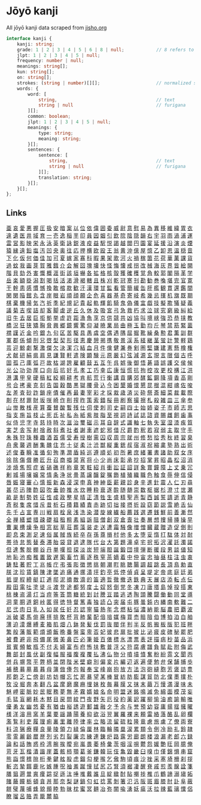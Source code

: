 # Jōyō kanji

All jōyō kanji data scraped from [jisho.org](https://jisho.org)

```ts
interface kanji {
    kanji: string;
    grade: 1 | 2 | 3 | 4 | 5 | 6 | 8 | null;            // 8 refers to junior high
    jlpt: 1 | 2 | 3 | 4 | 5 | null;
    frequency: number | null;
    meanings: string[];
    kun: string[];
    on: string[];
    strokes: (string | number)[][];                     // normalized svg paths
    words: {
        word: [
            string,                                     // text
            string | null                               // furigana
        ][];
        common: boolean;
        jlpt: 1 | 2 | 3 | 4 | 5 | null;
        meanings: {
            type: string;
            meaning: string;
        }[];
        sentences: {
            sentence: [
                string,                                 // text
                string | null                           // furigana
            ][];
            translation: string;
        }[];
    }[];
};
```
## Links
[亜](./jouyou/亜.json) [哀](./jouyou/哀.json) [愛](./jouyou/愛.json) [悪](./jouyou/悪.json) [握](./jouyou/握.json) [圧](./jouyou/圧.json) [扱](./jouyou/扱.json) [安](./jouyou/安.json) [暗](./jouyou/暗.json) [案](./jouyou/案.json) [以](./jouyou/以.json) [位](./jouyou/位.json) [依](./jouyou/依.json) [偉](./jouyou/偉.json) [囲](./jouyou/囲.json) [委](./jouyou/委.json) [威](./jouyou/威.json) [尉](./jouyou/尉.json) [意](./jouyou/意.json) [慰](./jouyou/慰.json) [易](./jouyou/易.json) [為](./jouyou/為.json) [異](./jouyou/異.json) [移](./jouyou/移.json) [維](./jouyou/維.json) [緯](./jouyou/緯.json) [胃](./jouyou/胃.json) [衣](./jouyou/衣.json) [違](./jouyou/違.json) [遺](./jouyou/遺.json) [医](./jouyou/医.json) [井](./jouyou/井.json) [域](./jouyou/域.json) [育](./jouyou/育.json) [一](./jouyou/一.json) [壱](./jouyou/壱.json) [逸](./jouyou/逸.json) [稲](./jouyou/稲.json) [芋](./jouyou/芋.json) [印](./jouyou/印.json) [員](./jouyou/員.json) [因](./jouyou/因.json) [姻](./jouyou/姻.json) [引](./jouyou/引.json) [飲](./jouyou/飲.json) [院](./jouyou/院.json) [陰](./jouyou/陰.json) [隠](./jouyou/隠.json) [韻](./jouyou/韻.json) [右](./jouyou/右.json) [宇](./jouyou/宇.json) [羽](./jouyou/羽.json) [雨](./jouyou/雨.json) [渦](./jouyou/渦.json) [浦](./jouyou/浦.json) [運](./jouyou/運.json) [雲](./jouyou/雲.json) [営](./jouyou/営.json) [影](./jouyou/影.json) [映](./jouyou/映.json) [栄](./jouyou/栄.json) [永](./jouyou/永.json) [泳](./jouyou/泳.json) [英](./jouyou/英.json) [衛](./jouyou/衛.json) [詠](./jouyou/詠.json) [鋭](./jouyou/鋭.json) [液](./jouyou/液.json) [疫](./jouyou/疫.json) [益](./jouyou/益.json) [駅](./jouyou/駅.json) [悦](./jouyou/悦.json) [謁](./jouyou/謁.json) [越](./jouyou/越.json) [閲](./jouyou/閲.json) [円](./jouyou/円.json) [園](./jouyou/園.json) [宴](./jouyou/宴.json) [延](./jouyou/延.json) [援](./jouyou/援.json) [沿](./jouyou/沿.json) [演](./jouyou/演.json) [炎](./jouyou/炎.json) [煙](./jouyou/煙.json) [猿](./jouyou/猿.json) [縁](./jouyou/縁.json) [遠](./jouyou/遠.json) [鉛](./jouyou/鉛.json) [塩](./jouyou/塩.json) [汚](./jouyou/汚.json) [凹](./jouyou/凹.json) [央](./jouyou/央.json) [奥](./jouyou/奥.json) [往](./jouyou/往.json) [応](./jouyou/応.json) [押](./jouyou/押.json) [横](./jouyou/横.json) [欧](./jouyou/欧.json) [殴](./jouyou/殴.json) [王](./jouyou/王.json) [翁](./jouyou/翁.json) [黄](./jouyou/黄.json) [沖](./jouyou/沖.json) [億](./jouyou/億.json) [屋](./jouyou/屋.json) [憶](./jouyou/憶.json) [乙](./jouyou/乙.json) [卸](./jouyou/卸.json) [恩](./jouyou/恩.json) [温](./jouyou/温.json) [穏](./jouyou/穏.json) [音](./jouyou/音.json) [下](./jouyou/下.json) [化](./jouyou/化.json) [仮](./jouyou/仮.json) [何](./jouyou/何.json) [価](./jouyou/価.json) [佳](./jouyou/佳.json) [加](./jouyou/加.json) [可](./jouyou/可.json) [夏](./jouyou/夏.json) [嫁](./jouyou/嫁.json) [家](./jouyou/家.json) [寡](./jouyou/寡.json) [科](./jouyou/科.json) [暇](./jouyou/暇.json) [果](./jouyou/果.json) [架](./jouyou/架.json) [歌](./jouyou/歌.json) [河](./jouyou/河.json) [火](./jouyou/火.json) [禍](./jouyou/禍.json) [稼](./jouyou/稼.json) [箇](./jouyou/箇.json) [花](./jouyou/花.json) [荷](./jouyou/荷.json) [華](./jouyou/華.json) [菓](./jouyou/菓.json) [課](./jouyou/課.json) [貨](./jouyou/貨.json) [過](./jouyou/過.json) [蚊](./jouyou/蚊.json) [我](./jouyou/我.json) [画](./jouyou/画.json) [芽](./jouyou/芽.json) [賀](./jouyou/賀.json) [雅](./jouyou/雅.json) [餓](./jouyou/餓.json) [介](./jouyou/介.json) [会](./jouyou/会.json) [解](./jouyou/解.json) [回](./jouyou/回.json) [塊](./jouyou/塊.json) [壊](./jouyou/壊.json) [快](./jouyou/快.json) [怪](./jouyou/怪.json) [悔](./jouyou/悔.json) [懐](./jouyou/懐.json) [戒](./jouyou/戒.json) [拐](./jouyou/拐.json) [改](./jouyou/改.json) [械](./jouyou/械.json) [海](./jouyou/海.json) [灰](./jouyou/灰.json) [界](./jouyou/界.json) [皆](./jouyou/皆.json) [絵](./jouyou/絵.json) [開](./jouyou/開.json) [階](./jouyou/階.json) [貝](./jouyou/貝.json) [劾](./jouyou/劾.json) [外](./jouyou/外.json) [害](./jouyou/害.json) [慨](./jouyou/慨.json) [概](./jouyou/概.json) [涯](./jouyou/涯.json) [街](./jouyou/街.json) [該](./jouyou/該.json) [垣](./jouyou/垣.json) [嚇](./jouyou/嚇.json) [各](./jouyou/各.json) [拡](./jouyou/拡.json) [格](./jouyou/格.json) [核](./jouyou/核.json) [殻](./jouyou/殻.json) [獲](./jouyou/獲.json) [確](./jouyou/確.json) [穫](./jouyou/穫.json) [覚](./jouyou/覚.json) [角](./jouyou/角.json) [較](./jouyou/較.json) [郭](./jouyou/郭.json) [閣](./jouyou/閣.json) [隔](./jouyou/隔.json) [革](./jouyou/革.json) [学](./jouyou/学.json) [岳](./jouyou/岳.json) [楽](./jouyou/楽.json) [額](./jouyou/額.json) [掛](./jouyou/掛.json) [潟](./jouyou/潟.json) [割](./jouyou/割.json) [喝](./jouyou/喝.json) [括](./jouyou/括.json) [活](./jouyou/活.json) [渇](./jouyou/渇.json) [滑](./jouyou/滑.json) [褐](./jouyou/褐.json) [轄](./jouyou/轄.json) [且](./jouyou/且.json) [株](./jouyou/株.json) [刈](./jouyou/刈.json) [乾](./jouyou/乾.json) [冠](./jouyou/冠.json) [寒](./jouyou/寒.json) [刊](./jouyou/刊.json) [勘](./jouyou/勘.json) [勧](./jouyou/勧.json) [巻](./jouyou/巻.json) [喚](./jouyou/喚.json) [堪](./jouyou/堪.json) [完](./jouyou/完.json) [官](./jouyou/官.json) [寛](./jouyou/寛.json) [干](./jouyou/干.json) [幹](./jouyou/幹.json) [患](./jouyou/患.json) [感](./jouyou/感.json) [慣](./jouyou/慣.json) [憾](./jouyou/憾.json) [換](./jouyou/換.json) [敢](./jouyou/敢.json) [棺](./jouyou/棺.json) [款](./jouyou/款.json) [歓](./jouyou/歓.json) [汗](./jouyou/汗.json) [漢](./jouyou/漢.json) [環](./jouyou/環.json) [甘](./jouyou/甘.json) [監](./jouyou/監.json) [看](./jouyou/看.json) [管](./jouyou/管.json) [簡](./jouyou/簡.json) [緩](./jouyou/緩.json) [缶](./jouyou/缶.json) [肝](./jouyou/肝.json) [艦](./jouyou/艦.json) [観](./jouyou/観.json) [貫](./jouyou/貫.json) [還](./jouyou/還.json) [鑑](./jouyou/鑑.json) [間](./jouyou/間.json) [閑](./jouyou/閑.json) [関](./jouyou/関.json) [陥](./jouyou/陥.json) [館](./jouyou/館.json) [丸](./jouyou/丸.json) [含](./jouyou/含.json) [岸](./jouyou/岸.json) [眼](./jouyou/眼.json) [岩](./jouyou/岩.json) [頑](./jouyou/頑.json) [顔](./jouyou/顔.json) [願](./jouyou/願.json) [企](./jouyou/企.json) [危](./jouyou/危.json) [喜](./jouyou/喜.json) [器](./jouyou/器.json) [基](./jouyou/基.json) [奇](./jouyou/奇.json) [寄](./jouyou/寄.json) [岐](./jouyou/岐.json) [希](./jouyou/希.json) [幾](./jouyou/幾.json) [忌](./jouyou/忌.json) [揮](./jouyou/揮.json) [机](./jouyou/机.json) [旗](./jouyou/旗.json) [既](./jouyou/既.json) [期](./jouyou/期.json) [棋](./jouyou/棋.json) [棄](./jouyou/棄.json) [機](./jouyou/機.json) [帰](./jouyou/帰.json) [気](./jouyou/気.json) [汽](./jouyou/汽.json) [祈](./jouyou/祈.json) [季](./jouyou/季.json) [紀](./jouyou/紀.json) [規](./jouyou/規.json) [記](./jouyou/記.json) [貴](./jouyou/貴.json) [起](./jouyou/起.json) [軌](./jouyou/軌.json) [輝](./jouyou/輝.json) [飢](./jouyou/飢.json) [騎](./jouyou/騎.json) [鬼](./jouyou/鬼.json) [偽](./jouyou/偽.json) [儀](./jouyou/儀.json) [宜](./jouyou/宜.json) [戯](./jouyou/戯.json) [技](./jouyou/技.json) [擬](./jouyou/擬.json) [欺](./jouyou/欺.json) [犠](./jouyou/犠.json) [疑](./jouyou/疑.json) [義](./jouyou/義.json) [議](./jouyou/議.json) [菊](./jouyou/菊.json) [吉](./jouyou/吉.json) [喫](./jouyou/喫.json) [詰](./jouyou/詰.json) [却](./jouyou/却.json) [客](./jouyou/客.json) [脚](./jouyou/脚.json) [虐](./jouyou/虐.json) [逆](./jouyou/逆.json) [丘](./jouyou/丘.json) [久](./jouyou/久.json) [休](./jouyou/休.json) [及](./jouyou/及.json) [吸](./jouyou/吸.json) [宮](./jouyou/宮.json) [弓](./jouyou/弓.json) [急](./jouyou/急.json) [救](./jouyou/救.json) [朽](./jouyou/朽.json) [求](./jouyou/求.json) [泣](./jouyou/泣.json) [球](./jouyou/球.json) [究](./jouyou/究.json) [窮](./jouyou/窮.json) [級](./jouyou/級.json) [糾](./jouyou/糾.json) [給](./jouyou/給.json) [旧](./jouyou/旧.json) [牛](./jouyou/牛.json) [去](./jouyou/去.json) [居](./jouyou/居.json) [巨](./jouyou/巨.json) [拒](./jouyou/拒.json) [拠](./jouyou/拠.json) [挙](./jouyou/挙.json) [虚](./jouyou/虚.json) [許](./jouyou/許.json) [距](./jouyou/距.json) [漁](./jouyou/漁.json) [魚](./jouyou/魚.json) [享](./jouyou/享.json) [京](./jouyou/京.json) [供](./jouyou/供.json) [競](./jouyou/競.json) [共](./jouyou/共.json) [凶](./jouyou/凶.json) [協](./jouyou/協.json) [叫](./jouyou/叫.json) [境](./jouyou/境.json) [峡](./jouyou/峡.json) [強](./jouyou/強.json) [恐](./jouyou/恐.json) [恭](./jouyou/恭.json) [挟](./jouyou/挟.json) [教](./jouyou/教.json) [橋](./jouyou/橋.json) [況](./jouyou/況.json) [狂](./jouyou/狂.json) [狭](./jouyou/狭.json) [矯](./jouyou/矯.json) [胸](./jouyou/胸.json) [脅](./jouyou/脅.json) [興](./jouyou/興.json) [郷](./jouyou/郷.json) [鏡](./jouyou/鏡.json) [響](./jouyou/響.json) [驚](./jouyou/驚.json) [仰](./jouyou/仰.json) [凝](./jouyou/凝.json) [暁](./jouyou/暁.json) [業](./jouyou/業.json) [局](./jouyou/局.json) [曲](./jouyou/曲.json) [極](./jouyou/極.json) [玉](./jouyou/玉.json) [勤](./jouyou/勤.json) [均](./jouyou/均.json) [斤](./jouyou/斤.json) [琴](./jouyou/琴.json) [禁](./jouyou/禁.json) [筋](./jouyou/筋.json) [緊](./jouyou/緊.json) [菌](./jouyou/菌.json) [襟](./jouyou/襟.json) [謹](./jouyou/謹.json) [近](./jouyou/近.json) [金](./jouyou/金.json) [吟](./jouyou/吟.json) [銀](./jouyou/銀.json) [九](./jouyou/九.json) [句](./jouyou/句.json) [区](./jouyou/区.json) [苦](./jouyou/苦.json) [駆](./jouyou/駆.json) [具](./jouyou/具.json) [愚](./jouyou/愚.json) [虞](./jouyou/虞.json) [空](./jouyou/空.json) [偶](./jouyou/偶.json) [遇](./jouyou/遇.json) [隅](./jouyou/隅.json) [屈](./jouyou/屈.json) [掘](./jouyou/掘.json) [靴](./jouyou/靴.json) [繰](./jouyou/繰.json) [桑](./jouyou/桑.json) [勲](./jouyou/勲.json) [君](./jouyou/君.json) [薫](./jouyou/薫.json) [訓](./jouyou/訓.json) [群](./jouyou/群.json) [軍](./jouyou/軍.json) [郡](./jouyou/郡.json) [係](./jouyou/係.json) [傾](./jouyou/傾.json) [刑](./jouyou/刑.json) [兄](./jouyou/兄.json) [啓](./jouyou/啓.json) [型](./jouyou/型.json) [契](./jouyou/契.json) [形](./jouyou/形.json) [径](./jouyou/径.json) [恵](./jouyou/恵.json) [慶](./jouyou/慶.json) [憩](./jouyou/憩.json) [掲](./jouyou/掲.json) [携](./jouyou/携.json) [敬](./jouyou/敬.json) [景](./jouyou/景.json) [渓](./jouyou/渓.json) [系](./jouyou/系.json) [経](./jouyou/経.json) [継](./jouyou/継.json) [茎](./jouyou/茎.json) [蛍](./jouyou/蛍.json) [計](./jouyou/計.json) [警](./jouyou/警.json) [軽](./jouyou/軽.json) [鶏](./jouyou/鶏.json) [芸](./jouyou/芸.json) [迎](./jouyou/迎.json) [鯨](./jouyou/鯨.json) [劇](./jouyou/劇.json) [撃](./jouyou/撃.json) [激](./jouyou/激.json) [傑](./jouyou/傑.json) [欠](./jouyou/欠.json) [決](./jouyou/決.json) [潔](./jouyou/潔.json) [穴](./jouyou/穴.json) [結](./jouyou/結.json) [血](./jouyou/血.json) [月](./jouyou/月.json) [件](./jouyou/件.json) [倹](./jouyou/倹.json) [健](./jouyou/健.json) [兼](./jouyou/兼.json) [券](./jouyou/券.json) [剣](./jouyou/剣.json) [圏](./jouyou/圏.json) [堅](./jouyou/堅.json) [嫌](./jouyou/嫌.json) [建](./jouyou/建.json) [憲](./jouyou/憲.json) [懸](./jouyou/懸.json) [検](./jouyou/検.json) [権](./jouyou/権.json) [犬](./jouyou/犬.json) [献](./jouyou/献.json) [研](./jouyou/研.json) [絹](./jouyou/絹.json) [県](./jouyou/県.json) [肩](./jouyou/肩.json) [見](./jouyou/見.json) [謙](./jouyou/謙.json) [賢](./jouyou/賢.json) [軒](./jouyou/軒.json) [遣](./jouyou/遣.json) [険](./jouyou/険.json) [顕](./jouyou/顕.json) [験](./jouyou/験.json) [元](./jouyou/元.json) [原](./jouyou/原.json) [厳](./jouyou/厳.json) [幻](./jouyou/幻.json) [弦](./jouyou/弦.json) [減](./jouyou/減.json) [源](./jouyou/源.json) [玄](./jouyou/玄.json) [現](./jouyou/現.json) [言](./jouyou/言.json) [限](./jouyou/限.json) [個](./jouyou/個.json) [古](./jouyou/古.json) [呼](./jouyou/呼.json) [固](./jouyou/固.json) [孤](./jouyou/孤.json) [己](./jouyou/己.json) [庫](./jouyou/庫.json) [弧](./jouyou/弧.json) [戸](./jouyou/戸.json) [故](./jouyou/故.json) [枯](./jouyou/枯.json) [湖](./jouyou/湖.json) [誇](./jouyou/誇.json) [雇](./jouyou/雇.json) [顧](./jouyou/顧.json) [鼓](./jouyou/鼓.json) [五](./jouyou/五.json) [互](./jouyou/互.json) [午](./jouyou/午.json) [呉](./jouyou/呉.json) [娯](./jouyou/娯.json) [後](./jouyou/後.json) [御](./jouyou/御.json) [悟](./jouyou/悟.json) [碁](./jouyou/碁.json) [語](./jouyou/語.json) [誤](./jouyou/誤.json) [護](./jouyou/護.json) [交](./jouyou/交.json) [侯](./jouyou/侯.json) [候](./jouyou/候.json) [光](./jouyou/光.json) [公](./jouyou/公.json) [功](./jouyou/功.json) [効](./jouyou/効.json) [厚](./jouyou/厚.json) [口](./jouyou/口.json) [向](./jouyou/向.json) [后](./jouyou/后.json) [坑](./jouyou/坑.json) [好](./jouyou/好.json) [孔](./jouyou/孔.json) [孝](./jouyou/孝.json) [工](./jouyou/工.json) [巧](./jouyou/巧.json) [幸](./jouyou/幸.json) [広](./jouyou/広.json) [康](./jouyou/康.json) [恒](./jouyou/恒.json) [慌](./jouyou/慌.json) [抗](./jouyou/抗.json) [拘](./jouyou/拘.json) [控](./jouyou/控.json) [攻](./jouyou/攻.json) [更](./jouyou/更.json) [校](./jouyou/校.json) [構](./jouyou/構.json) [江](./jouyou/江.json) [洪](./jouyou/洪.json) [港](./jouyou/港.json) [溝](./jouyou/溝.json) [甲](./jouyou/甲.json) [皇](./jouyou/皇.json) [硬](./jouyou/硬.json) [稿](./jouyou/稿.json) [紅](./jouyou/紅.json) [絞](./jouyou/絞.json) [綱](./jouyou/綱.json) [耕](./jouyou/耕.json) [考](./jouyou/考.json) [肯](./jouyou/肯.json) [航](./jouyou/航.json) [荒](./jouyou/荒.json) [行](./jouyou/行.json) [衡](./jouyou/衡.json) [講](./jouyou/講.json) [貢](./jouyou/貢.json) [購](./jouyou/購.json) [郊](./jouyou/郊.json) [酵](./jouyou/酵.json) [鉱](./jouyou/鉱.json) [鋼](./jouyou/鋼.json) [降](./jouyou/降.json) [項](./jouyou/項.json) [香](./jouyou/香.json) [高](./jouyou/高.json) [剛](./jouyou/剛.json) [号](./jouyou/号.json) [合](./jouyou/合.json) [拷](./jouyou/拷.json) [豪](./jouyou/豪.json) [克](./jouyou/克.json) [刻](./jouyou/刻.json) [告](./jouyou/告.json) [国](./jouyou/国.json) [穀](./jouyou/穀.json) [酷](./jouyou/酷.json) [黒](./jouyou/黒.json) [獄](./jouyou/獄.json) [腰](./jouyou/腰.json) [骨](./jouyou/骨.json) [込](./jouyou/込.json) [今](./jouyou/今.json) [困](./jouyou/困.json) [墾](./jouyou/墾.json) [婚](./jouyou/婚.json) [恨](./jouyou/恨.json) [懇](./jouyou/懇.json) [昆](./jouyou/昆.json) [根](./jouyou/根.json) [混](./jouyou/混.json) [紺](./jouyou/紺.json) [魂](./jouyou/魂.json) [佐](./jouyou/佐.json) [唆](./jouyou/唆.json) [左](./jouyou/左.json) [差](./jouyou/差.json) [査](./jouyou/査.json) [砂](./jouyou/砂.json) [詐](./jouyou/詐.json) [鎖](./jouyou/鎖.json) [座](./jouyou/座.json) [債](./jouyou/債.json) [催](./jouyou/催.json) [再](./jouyou/再.json) [最](./jouyou/最.json) [妻](./jouyou/妻.json) [宰](./jouyou/宰.json) [彩](./jouyou/彩.json) [才](./jouyou/才.json) [採](./jouyou/採.json) [栽](./jouyou/栽.json) [歳](./jouyou/歳.json) [済](./jouyou/済.json) [災](./jouyou/災.json) [砕](./jouyou/砕.json) [祭](./jouyou/祭.json) [斎](./jouyou/斎.json) [細](./jouyou/細.json) [菜](./jouyou/菜.json) [裁](./jouyou/裁.json) [載](./jouyou/載.json) [際](./jouyou/際.json) [剤](./jouyou/剤.json) [在](./jouyou/在.json) [材](./jouyou/材.json) [罪](./jouyou/罪.json) [財](./jouyou/財.json) [坂](./jouyou/坂.json) [咲](./jouyou/咲.json) [崎](./jouyou/崎.json) [作](./jouyou/作.json) [削](./jouyou/削.json) [搾](./jouyou/搾.json) [昨](./jouyou/昨.json) [策](./jouyou/策.json) [索](./jouyou/索.json) [錯](./jouyou/錯.json) [桜](./jouyou/桜.json) [冊](./jouyou/冊.json) [刷](./jouyou/刷.json) [察](./jouyou/察.json) [撮](./jouyou/撮.json) [擦](./jouyou/擦.json) [札](./jouyou/札.json) [殺](./jouyou/殺.json) [雑](./jouyou/雑.json) [皿](./jouyou/皿.json) [三](./jouyou/三.json) [傘](./jouyou/傘.json) [参](./jouyou/参.json) [山](./jouyou/山.json) [惨](./jouyou/惨.json) [散](./jouyou/散.json) [桟](./jouyou/桟.json) [産](./jouyou/産.json) [算](./jouyou/算.json) [蚕](./jouyou/蚕.json) [賛](./jouyou/賛.json) [酸](./jouyou/酸.json) [暫](./jouyou/暫.json) [残](./jouyou/残.json) [仕](./jouyou/仕.json) [伺](./jouyou/伺.json) [使](./jouyou/使.json) [刺](./jouyou/刺.json) [司](./jouyou/司.json) [史](./jouyou/史.json) [嗣](./jouyou/嗣.json) [四](./jouyou/四.json) [士](./jouyou/士.json) [始](./jouyou/始.json) [姉](./jouyou/姉.json) [姿](./jouyou/姿.json) [子](./jouyou/子.json) [市](./jouyou/市.json) [師](./jouyou/師.json) [志](./jouyou/志.json) [思](./jouyou/思.json) [指](./jouyou/指.json) [支](./jouyou/支.json) [施](./jouyou/施.json) [旨](./jouyou/旨.json) [枝](./jouyou/枝.json) [止](./jouyou/止.json) [死](./jouyou/死.json) [氏](./jouyou/氏.json) [祉](./jouyou/祉.json) [私](./jouyou/私.json) [糸](./jouyou/糸.json) [紙](./jouyou/紙.json) [紫](./jouyou/紫.json) [肢](./jouyou/肢.json) [脂](./jouyou/脂.json) [至](./jouyou/至.json) [視](./jouyou/視.json) [詞](./jouyou/詞.json) [詩](./jouyou/詩.json) [試](./jouyou/試.json) [誌](./jouyou/誌.json) [諮](./jouyou/諮.json) [資](./jouyou/資.json) [賜](./jouyou/賜.json) [雌](./jouyou/雌.json) [飼](./jouyou/飼.json) [歯](./jouyou/歯.json) [事](./jouyou/事.json) [似](./jouyou/似.json) [侍](./jouyou/侍.json) [児](./jouyou/児.json) [字](./jouyou/字.json) [寺](./jouyou/寺.json) [慈](./jouyou/慈.json) [持](./jouyou/持.json) [時](./jouyou/時.json) [次](./jouyou/次.json) [滋](./jouyou/滋.json) [治](./jouyou/治.json) [璽](./jouyou/璽.json) [磁](./jouyou/磁.json) [示](./jouyou/示.json) [耳](./jouyou/耳.json) [自](./jouyou/自.json) [辞](./jouyou/辞.json) [式](./jouyou/式.json) [識](./jouyou/識.json) [軸](./jouyou/軸.json) [七](./jouyou/七.json) [執](./jouyou/執.json) [失](./jouyou/失.json) [室](./jouyou/室.json) [湿](./jouyou/湿.json) [漆](./jouyou/漆.json) [疾](./jouyou/疾.json) [質](./jouyou/質.json) [実](./jouyou/実.json) [芝](./jouyou/芝.json) [舎](./jouyou/舎.json) [写](./jouyou/写.json) [射](./jouyou/射.json) [捨](./jouyou/捨.json) [赦](./jouyou/赦.json) [斜](./jouyou/斜.json) [煮](./jouyou/煮.json) [社](./jouyou/社.json) [者](./jouyou/者.json) [謝](./jouyou/謝.json) [車](./jouyou/車.json) [遮](./jouyou/遮.json) [蛇](./jouyou/蛇.json) [邪](./jouyou/邪.json) [借](./jouyou/借.json) [尺](./jouyou/尺.json) [爵](./jouyou/爵.json) [酌](./jouyou/酌.json) [釈](./jouyou/釈.json) [若](./jouyou/若.json) [寂](./jouyou/寂.json) [弱](./jouyou/弱.json) [主](./jouyou/主.json) [取](./jouyou/取.json) [守](./jouyou/守.json) [手](./jouyou/手.json) [朱](./jouyou/朱.json) [殊](./jouyou/殊.json) [狩](./jouyou/狩.json) [珠](./jouyou/珠.json) [種](./jouyou/種.json) [趣](./jouyou/趣.json) [酒](./jouyou/酒.json) [首](./jouyou/首.json) [儒](./jouyou/儒.json) [受](./jouyou/受.json) [寿](./jouyou/寿.json) [授](./jouyou/授.json) [樹](./jouyou/樹.json) [需](./jouyou/需.json) [囚](./jouyou/囚.json) [収](./jouyou/収.json) [周](./jouyou/周.json) [宗](./jouyou/宗.json) [就](./jouyou/就.json) [州](./jouyou/州.json) [修](./jouyou/修.json) [愁](./jouyou/愁.json) [拾](./jouyou/拾.json) [秀](./jouyou/秀.json) [秋](./jouyou/秋.json) [終](./jouyou/終.json) [習](./jouyou/習.json) [臭](./jouyou/臭.json) [舟](./jouyou/舟.json) [衆](./jouyou/衆.json) [襲](./jouyou/襲.json) [週](./jouyou/週.json) [酬](./jouyou/酬.json) [集](./jouyou/集.json) [醜](./jouyou/醜.json) [住](./jouyou/住.json) [充](./jouyou/充.json) [十](./jouyou/十.json) [従](./jouyou/従.json) [柔](./jouyou/柔.json) [汁](./jouyou/汁.json) [渋](./jouyou/渋.json) [獣](./jouyou/獣.json) [縦](./jouyou/縦.json) [重](./jouyou/重.json) [銃](./jouyou/銃.json) [叔](./jouyou/叔.json) [宿](./jouyou/宿.json) [淑](./jouyou/淑.json) [祝](./jouyou/祝.json) [縮](./jouyou/縮.json) [粛](./jouyou/粛.json) [塾](./jouyou/塾.json) [熟](./jouyou/熟.json) [出](./jouyou/出.json) [術](./jouyou/術.json) [述](./jouyou/述.json) [俊](./jouyou/俊.json) [春](./jouyou/春.json) [瞬](./jouyou/瞬.json) [准](./jouyou/准.json) [循](./jouyou/循.json) [旬](./jouyou/旬.json) [殉](./jouyou/殉.json) [準](./jouyou/準.json) [潤](./jouyou/潤.json) [盾](./jouyou/盾.json) [純](./jouyou/純.json) [巡](./jouyou/巡.json) [遵](./jouyou/遵.json) [順](./jouyou/順.json) [処](./jouyou/処.json) [初](./jouyou/初.json) [所](./jouyou/所.json) [暑](./jouyou/暑.json) [庶](./jouyou/庶.json) [緒](./jouyou/緒.json) [署](./jouyou/署.json) [書](./jouyou/書.json) [諸](./jouyou/諸.json) [助](./jouyou/助.json) [叙](./jouyou/叙.json) [女](./jouyou/女.json) [序](./jouyou/序.json) [徐](./jouyou/徐.json) [除](./jouyou/除.json) [傷](./jouyou/傷.json) [償](./jouyou/償.json) [勝](./jouyou/勝.json) [匠](./jouyou/匠.json) [升](./jouyou/升.json) [召](./jouyou/召.json) [商](./jouyou/商.json) [唱](./jouyou/唱.json) [奨](./jouyou/奨.json) [宵](./jouyou/宵.json) [将](./jouyou/将.json) [小](./jouyou/小.json) [少](./jouyou/少.json) [尚](./jouyou/尚.json) [床](./jouyou/床.json) [彰](./jouyou/彰.json) [承](./jouyou/承.json) [抄](./jouyou/抄.json) [招](./jouyou/招.json) [掌](./jouyou/掌.json) [昇](./jouyou/昇.json) [昭](./jouyou/昭.json) [晶](./jouyou/晶.json) [松](./jouyou/松.json) [沼](./jouyou/沼.json) [消](./jouyou/消.json) [渉](./jouyou/渉.json) [焼](./jouyou/焼.json) [焦](./jouyou/焦.json) [照](./jouyou/照.json) [症](./jouyou/症.json) [省](./jouyou/省.json) [硝](./jouyou/硝.json) [礁](./jouyou/礁.json) [祥](./jouyou/祥.json) [称](./jouyou/称.json) [章](./jouyou/章.json) [笑](./jouyou/笑.json) [粧](./jouyou/粧.json) [紹](./jouyou/紹.json) [肖](./jouyou/肖.json) [衝](./jouyou/衝.json) [訟](./jouyou/訟.json) [証](./jouyou/証.json) [詔](./jouyou/詔.json) [詳](./jouyou/詳.json) [象](./jouyou/象.json) [賞](./jouyou/賞.json) [鐘](./jouyou/鐘.json) [障](./jouyou/障.json) [上](./jouyou/上.json) [丈](./jouyou/丈.json) [乗](./jouyou/乗.json) [冗](./jouyou/冗.json) [剰](./jouyou/剰.json) [城](./jouyou/城.json) [場](./jouyou/場.json) [壌](./jouyou/壌.json) [嬢](./jouyou/嬢.json) [常](./jouyou/常.json) [情](./jouyou/情.json) [条](./jouyou/条.json) [浄](./jouyou/浄.json) [状](./jouyou/状.json) [畳](./jouyou/畳.json) [蒸](./jouyou/蒸.json) [譲](./jouyou/譲.json) [醸](./jouyou/醸.json) [錠](./jouyou/錠.json) [嘱](./jouyou/嘱.json) [飾](./jouyou/飾.json) [植](./jouyou/植.json) [殖](./jouyou/殖.json) [織](./jouyou/織.json) [職](./jouyou/職.json) [色](./jouyou/色.json) [触](./jouyou/触.json) [食](./jouyou/食.json) [辱](./jouyou/辱.json) [伸](./jouyou/伸.json) [信](./jouyou/信.json) [侵](./jouyou/侵.json) [唇](./jouyou/唇.json) [娠](./jouyou/娠.json) [寝](./jouyou/寝.json) [審](./jouyou/審.json) [心](./jouyou/心.json) [慎](./jouyou/慎.json) [振](./jouyou/振.json) [新](./jouyou/新.json) [森](./jouyou/森.json) [浸](./jouyou/浸.json) [深](./jouyou/深.json) [申](./jouyou/申.json) [真](./jouyou/真.json) [神](./jouyou/神.json) [紳](./jouyou/紳.json) [臣](./jouyou/臣.json) [薪](./jouyou/薪.json) [親](./jouyou/親.json) [診](./jouyou/診.json) [身](./jouyou/身.json) [辛](./jouyou/辛.json) [進](./jouyou/進.json) [針](./jouyou/針.json) [震](./jouyou/震.json) [人](./jouyou/人.json) [仁](./jouyou/仁.json) [刃](./jouyou/刃.json) [尋](./jouyou/尋.json) [甚](./jouyou/甚.json) [尽](./jouyou/尽.json) [迅](./jouyou/迅.json) [陣](./jouyou/陣.json) [酢](./jouyou/酢.json) [図](./jouyou/図.json) [吹](./jouyou/吹.json) [垂](./jouyou/垂.json) [帥](./jouyou/帥.json) [推](./jouyou/推.json) [水](./jouyou/水.json) [炊](./jouyou/炊.json) [睡](./jouyou/睡.json) [粋](./jouyou/粋.json) [衰](./jouyou/衰.json) [遂](./jouyou/遂.json) [酔](./jouyou/酔.json) [随](./jouyou/随.json) [髄](./jouyou/髄.json) [崇](./jouyou/崇.json) [数](./jouyou/数.json) [枢](./jouyou/枢.json) [据](./jouyou/据.json) [杉](./jouyou/杉.json) [澄](./jouyou/澄.json) [寸](./jouyou/寸.json) [世](./jouyou/世.json) [瀬](./jouyou/瀬.json) [畝](./jouyou/畝.json) [是](./jouyou/是.json) [制](./jouyou/制.json) [勢](./jouyou/勢.json) [姓](./jouyou/姓.json) [征](./jouyou/征.json) [性](./jouyou/性.json) [成](./jouyou/成.json) [政](./jouyou/政.json) [整](./jouyou/整.json) [星](./jouyou/星.json) [晴](./jouyou/晴.json) [正](./jouyou/正.json) [清](./jouyou/清.json) [牲](./jouyou/牲.json) [生](./jouyou/生.json) [盛](./jouyou/盛.json) [精](./jouyou/精.json) [聖](./jouyou/聖.json) [声](./jouyou/声.json) [製](./jouyou/製.json) [西](./jouyou/西.json) [誠](./jouyou/誠.json) [誓](./jouyou/誓.json) [請](./jouyou/請.json) [逝](./jouyou/逝.json) [青](./jouyou/青.json) [静](./jouyou/静.json) [斉](./jouyou/斉.json) [税](./jouyou/税.json) [隻](./jouyou/隻.json) [席](./jouyou/席.json) [惜](./jouyou/惜.json) [斥](./jouyou/斥.json) [昔](./jouyou/昔.json) [析](./jouyou/析.json) [石](./jouyou/石.json) [積](./jouyou/積.json) [籍](./jouyou/籍.json) [績](./jouyou/績.json) [責](./jouyou/責.json) [赤](./jouyou/赤.json) [跡](./jouyou/跡.json) [切](./jouyou/切.json) [拙](./jouyou/拙.json) [接](./jouyou/接.json) [摂](./jouyou/摂.json) [折](./jouyou/折.json) [設](./jouyou/設.json) [窃](./jouyou/窃.json) [節](./jouyou/節.json) [説](./jouyou/説.json) [雪](./jouyou/雪.json) [絶](./jouyou/絶.json) [舌](./jouyou/舌.json) [仙](./jouyou/仙.json) [先](./jouyou/先.json) [千](./jouyou/千.json) [占](./jouyou/占.json) [宣](./jouyou/宣.json) [専](./jouyou/専.json) [川](./jouyou/川.json) [戦](./jouyou/戦.json) [扇](./jouyou/扇.json) [栓](./jouyou/栓.json) [泉](./jouyou/泉.json) [浅](./jouyou/浅.json) [洗](./jouyou/洗.json) [染](./jouyou/染.json) [潜](./jouyou/潜.json) [旋](./jouyou/旋.json) [線](./jouyou/線.json) [繊](./jouyou/繊.json) [船](./jouyou/船.json) [薦](./jouyou/薦.json) [践](./jouyou/践.json) [選](./jouyou/選.json) [遷](./jouyou/遷.json) [銭](./jouyou/銭.json) [鮮](./jouyou/鮮.json) [前](./jouyou/前.json) [善](./jouyou/善.json) [漸](./jouyou/漸.json) [然](./jouyou/然.json) [全](./jouyou/全.json) [禅](./jouyou/禅.json) [繕](./jouyou/繕.json) [塑](./jouyou/塑.json) [措](./jouyou/措.json) [疎](./jouyou/疎.json) [礎](./jouyou/礎.json) [祖](./jouyou/祖.json) [租](./jouyou/租.json) [粗](./jouyou/粗.json) [素](./jouyou/素.json) [組](./jouyou/組.json) [訴](./jouyou/訴.json) [阻](./jouyou/阻.json) [僧](./jouyou/僧.json) [創](./jouyou/創.json) [双](./jouyou/双.json) [倉](./jouyou/倉.json) [喪](./jouyou/喪.json) [壮](./jouyou/壮.json) [奏](./jouyou/奏.json) [層](./jouyou/層.json) [想](./jouyou/想.json) [捜](./jouyou/捜.json) [掃](./jouyou/掃.json) [挿](./jouyou/挿.json) [操](./jouyou/操.json) [早](./jouyou/早.json) [曹](./jouyou/曹.json) [巣](./jouyou/巣.json) [槽](./jouyou/槽.json) [燥](./jouyou/燥.json) [争](./jouyou/争.json) [相](./jouyou/相.json) [窓](./jouyou/窓.json) [総](./jouyou/総.json) [草](./jouyou/草.json) [荘](./jouyou/荘.json) [葬](./jouyou/葬.json) [藻](./jouyou/藻.json) [装](./jouyou/装.json) [走](./jouyou/走.json) [送](./jouyou/送.json) [遭](./jouyou/遭.json) [霜](./jouyou/霜.json) [騒](./jouyou/騒.json) [像](./jouyou/像.json) [増](./jouyou/増.json) [憎](./jouyou/憎.json) [臓](./jouyou/臓.json) [蔵](./jouyou/蔵.json) [贈](./jouyou/贈.json) [造](./jouyou/造.json) [促](./jouyou/促.json) [側](./jouyou/側.json) [則](./jouyou/則.json) [即](./jouyou/即.json) [息](./jouyou/息.json) [束](./jouyou/束.json) [測](./jouyou/測.json) [足](./jouyou/足.json) [速](./jouyou/速.json) [俗](./jouyou/俗.json) [属](./jouyou/属.json) [賊](./jouyou/賊.json) [族](./jouyou/族.json) [続](./jouyou/続.json) [卒](./jouyou/卒.json) [存](./jouyou/存.json) [孫](./jouyou/孫.json) [尊](./jouyou/尊.json) [損](./jouyou/損.json) [村](./jouyou/村.json) [他](./jouyou/他.json) [多](./jouyou/多.json) [太](./jouyou/太.json) [堕](./jouyou/堕.json) [妥](./jouyou/妥.json) [惰](./jouyou/惰.json) [打](./jouyou/打.json) [駄](./jouyou/駄.json) [体](./jouyou/体.json) [対](./jouyou/対.json) [耐](./jouyou/耐.json) [帯](./jouyou/帯.json) [待](./jouyou/待.json) [怠](./jouyou/怠.json) [態](./jouyou/態.json) [替](./jouyou/替.json) [泰](./jouyou/泰.json) [滞](./jouyou/滞.json) [胎](./jouyou/胎.json) [袋](./jouyou/袋.json) [貸](./jouyou/貸.json) [退](./jouyou/退.json) [逮](./jouyou/逮.json) [隊](./jouyou/隊.json) [代](./jouyou/代.json) [台](./jouyou/台.json) [大](./jouyou/大.json) [第](./jouyou/第.json) [題](./jouyou/題.json) [滝](./jouyou/滝.json) [卓](./jouyou/卓.json) [宅](./jouyou/宅.json) [択](./jouyou/択.json) [拓](./jouyou/拓.json) [沢](./jouyou/沢.json) [濯](./jouyou/濯.json) [託](./jouyou/託.json) [濁](./jouyou/濁.json) [諾](./jouyou/諾.json) [但](./jouyou/但.json) [達](./jouyou/達.json) [奪](./jouyou/奪.json) [脱](./jouyou/脱.json) [棚](./jouyou/棚.json) [谷](./jouyou/谷.json) [丹](./jouyou/丹.json) [単](./jouyou/単.json) [嘆](./jouyou/嘆.json) [担](./jouyou/担.json) [探](./jouyou/探.json) [淡](./jouyou/淡.json) [炭](./jouyou/炭.json) [短](./jouyou/短.json) [端](./jouyou/端.json) [胆](./jouyou/胆.json) [誕](./jouyou/誕.json) [鍛](./jouyou/鍛.json) [団](./jouyou/団.json) [壇](./jouyou/壇.json) [弾](./jouyou/弾.json) [断](./jouyou/断.json) [暖](./jouyou/暖.json) [段](./jouyou/段.json) [男](./jouyou/男.json) [談](./jouyou/談.json) [値](./jouyou/値.json) [知](./jouyou/知.json) [地](./jouyou/地.json) [恥](./jouyou/恥.json) [池](./jouyou/池.json) [痴](./jouyou/痴.json) [稚](./jouyou/稚.json) [置](./jouyou/置.json) [致](./jouyou/致.json) [遅](./jouyou/遅.json) [築](./jouyou/築.json) [畜](./jouyou/畜.json) [竹](./jouyou/竹.json) [蓄](./jouyou/蓄.json) [逐](./jouyou/逐.json) [秩](./jouyou/秩.json) [窒](./jouyou/窒.json) [茶](./jouyou/茶.json) [嫡](./jouyou/嫡.json) [着](./jouyou/着.json) [中](./jouyou/中.json) [仲](./jouyou/仲.json) [宙](./jouyou/宙.json) [忠](./jouyou/忠.json) [抽](./jouyou/抽.json) [昼](./jouyou/昼.json) [柱](./jouyou/柱.json) [注](./jouyou/注.json) [虫](./jouyou/虫.json) [衷](./jouyou/衷.json) [鋳](./jouyou/鋳.json) [駐](./jouyou/駐.json) [著](./jouyou/著.json) [貯](./jouyou/貯.json) [丁](./jouyou/丁.json) [兆](./jouyou/兆.json) [帳](./jouyou/帳.json) [庁](./jouyou/庁.json) [弔](./jouyou/弔.json) [張](./jouyou/張.json) [彫](./jouyou/彫.json) [徴](./jouyou/徴.json) [懲](./jouyou/懲.json) [挑](./jouyou/挑.json) [朝](./jouyou/朝.json) [潮](./jouyou/潮.json) [町](./jouyou/町.json) [眺](./jouyou/眺.json) [聴](./jouyou/聴.json) [腸](./jouyou/腸.json) [調](./jouyou/調.json) [超](./jouyou/超.json) [跳](./jouyou/跳.json) [長](./jouyou/長.json) [頂](./jouyou/頂.json) [鳥](./jouyou/鳥.json) [勅](./jouyou/勅.json) [直](./jouyou/直.json) [朕](./jouyou/朕.json) [沈](./jouyou/沈.json) [珍](./jouyou/珍.json) [賃](./jouyou/賃.json) [鎮](./jouyou/鎮.json) [陳](./jouyou/陳.json) [津](./jouyou/津.json) [墜](./jouyou/墜.json) [追](./jouyou/追.json) [痛](./jouyou/痛.json) [通](./jouyou/通.json) [塚](./jouyou/塚.json) [漬](./jouyou/漬.json) [坪](./jouyou/坪.json) [釣](./jouyou/釣.json) [亭](./jouyou/亭.json) [低](./jouyou/低.json) [停](./jouyou/停.json) [偵](./jouyou/偵.json) [貞](./jouyou/貞.json) [呈](./jouyou/呈.json) [堤](./jouyou/堤.json) [定](./jouyou/定.json) [帝](./jouyou/帝.json) [底](./jouyou/底.json) [庭](./jouyou/庭.json) [廷](./jouyou/廷.json) [弟](./jouyou/弟.json) [抵](./jouyou/抵.json) [提](./jouyou/提.json) [程](./jouyou/程.json) [締](./jouyou/締.json) [艇](./jouyou/艇.json) [訂](./jouyou/訂.json) [逓](./jouyou/逓.json) [邸](./jouyou/邸.json) [泥](./jouyou/泥.json) [摘](./jouyou/摘.json) [敵](./jouyou/敵.json) [滴](./jouyou/滴.json) [的](./jouyou/的.json) [笛](./jouyou/笛.json) [適](./jouyou/適.json) [哲](./jouyou/哲.json) [徹](./jouyou/徹.json) [撤](./jouyou/撤.json) [迭](./jouyou/迭.json) [鉄](./jouyou/鉄.json) [典](./jouyou/典.json) [天](./jouyou/天.json) [展](./jouyou/展.json) [店](./jouyou/店.json) [添](./jouyou/添.json) [転](./jouyou/転.json) [点](./jouyou/点.json) [伝](./jouyou/伝.json) [殿](./jouyou/殿.json) [田](./jouyou/田.json) [電](./jouyou/電.json) [吐](./jouyou/吐.json) [塗](./jouyou/塗.json) [徒](./jouyou/徒.json) [斗](./jouyou/斗.json) [渡](./jouyou/渡.json) [登](./jouyou/登.json) [途](./jouyou/途.json) [都](./jouyou/都.json) [努](./jouyou/努.json) [度](./jouyou/度.json) [土](./jouyou/土.json) [奴](./jouyou/奴.json) [怒](./jouyou/怒.json) [倒](./jouyou/倒.json) [党](./jouyou/党.json) [冬](./jouyou/冬.json) [凍](./jouyou/凍.json) [刀](./jouyou/刀.json) [唐](./jouyou/唐.json) [塔](./jouyou/塔.json) [島](./jouyou/島.json) [悼](./jouyou/悼.json) [投](./jouyou/投.json) [搭](./jouyou/搭.json) [東](./jouyou/東.json) [桃](./jouyou/桃.json) [棟](./jouyou/棟.json) [盗](./jouyou/盗.json) [湯](./jouyou/湯.json) [灯](./jouyou/灯.json) [当](./jouyou/当.json) [痘](./jouyou/痘.json) [等](./jouyou/等.json) [答](./jouyou/答.json) [筒](./jouyou/筒.json) [糖](./jouyou/糖.json) [統](./jouyou/統.json) [到](./jouyou/到.json) [討](./jouyou/討.json) [謄](./jouyou/謄.json) [豆](./jouyou/豆.json) [踏](./jouyou/踏.json) [逃](./jouyou/逃.json) [透](./jouyou/透.json) [陶](./jouyou/陶.json) [頭](./jouyou/頭.json) [騰](./jouyou/騰.json) [闘](./jouyou/闘.json) [働](./jouyou/働.json) [動](./jouyou/動.json) [同](./jouyou/同.json) [堂](./jouyou/堂.json) [導](./jouyou/導.json) [洞](./jouyou/洞.json) [童](./jouyou/童.json) [胴](./jouyou/胴.json) [道](./jouyou/道.json) [銅](./jouyou/銅.json) [峠](./jouyou/峠.json) [匿](./jouyou/匿.json) [得](./jouyou/得.json) [徳](./jouyou/徳.json) [特](./jouyou/特.json) [督](./jouyou/督.json) [篤](./jouyou/篤.json) [毒](./jouyou/毒.json) [独](./jouyou/独.json) [読](./jouyou/読.json) [凸](./jouyou/凸.json) [突](./jouyou/突.json) [届](./jouyou/届.json) [屯](./jouyou/屯.json) [豚](./jouyou/豚.json) [曇](./jouyou/曇.json) [鈍](./jouyou/鈍.json) [内](./jouyou/内.json) [縄](./jouyou/縄.json) [南](./jouyou/南.json) [軟](./jouyou/軟.json) [難](./jouyou/難.json) [二](./jouyou/二.json) [尼](./jouyou/尼.json) [弐](./jouyou/弐.json) [肉](./jouyou/肉.json) [日](./jouyou/日.json) [乳](./jouyou/乳.json) [入](./jouyou/入.json) [如](./jouyou/如.json) [尿](./jouyou/尿.json) [任](./jouyou/任.json) [妊](./jouyou/妊.json) [忍](./jouyou/忍.json) [認](./jouyou/認.json) [寧](./jouyou/寧.json) [猫](./jouyou/猫.json) [熱](./jouyou/熱.json) [年](./jouyou/年.json) [念](./jouyou/念.json) [燃](./jouyou/燃.json) [粘](./jouyou/粘.json) [悩](./jouyou/悩.json) [濃](./jouyou/濃.json) [納](./jouyou/納.json) [能](./jouyou/能.json) [脳](./jouyou/脳.json) [農](./jouyou/農.json) [把](./jouyou/把.json) [覇](./jouyou/覇.json) [波](./jouyou/波.json) [派](./jouyou/派.json) [破](./jouyou/破.json) [婆](./jouyou/婆.json) [馬](./jouyou/馬.json) [俳](./jouyou/俳.json) [廃](./jouyou/廃.json) [拝](./jouyou/拝.json) [排](./jouyou/排.json) [敗](./jouyou/敗.json) [杯](./jouyou/杯.json) [背](./jouyou/背.json) [肺](./jouyou/肺.json) [輩](./jouyou/輩.json) [配](./jouyou/配.json) [倍](./jouyou/倍.json) [培](./jouyou/培.json) [媒](./jouyou/媒.json) [梅](./jouyou/梅.json) [買](./jouyou/買.json) [売](./jouyou/売.json) [賠](./jouyou/賠.json) [陪](./jouyou/陪.json) [伯](./jouyou/伯.json) [博](./jouyou/博.json) [拍](./jouyou/拍.json) [泊](./jouyou/泊.json) [白](./jouyou/白.json) [舶](./jouyou/舶.json) [薄](./jouyou/薄.json) [迫](./jouyou/迫.json) [漠](./jouyou/漠.json) [爆](./jouyou/爆.json) [縛](./jouyou/縛.json) [麦](./jouyou/麦.json) [箱](./jouyou/箱.json) [肌](./jouyou/肌.json) [畑](./jouyou/畑.json) [八](./jouyou/八.json) [鉢](./jouyou/鉢.json) [発](./jouyou/発.json) [髪](./jouyou/髪.json) [伐](./jouyou/伐.json) [罰](./jouyou/罰.json) [抜](./jouyou/抜.json) [閥](./jouyou/閥.json) [伴](./jouyou/伴.json) [判](./jouyou/判.json) [半](./jouyou/半.json) [反](./jouyou/反.json) [帆](./jouyou/帆.json) [搬](./jouyou/搬.json) [板](./jouyou/板.json) [版](./jouyou/版.json) [犯](./jouyou/犯.json) [班](./jouyou/班.json) [畔](./jouyou/畔.json) [繁](./jouyou/繁.json) [般](./jouyou/般.json) [藩](./jouyou/藩.json) [販](./jouyou/販.json) [範](./jouyou/範.json) [煩](./jouyou/煩.json) [頒](./jouyou/頒.json) [飯](./jouyou/飯.json) [晩](./jouyou/晩.json) [番](./jouyou/番.json) [盤](./jouyou/盤.json) [蛮](./jouyou/蛮.json) [卑](./jouyou/卑.json) [否](./jouyou/否.json) [妃](./jouyou/妃.json) [彼](./jouyou/彼.json) [悲](./jouyou/悲.json) [扉](./jouyou/扉.json) [批](./jouyou/批.json) [披](./jouyou/披.json) [比](./jouyou/比.json) [泌](./jouyou/泌.json) [疲](./jouyou/疲.json) [皮](./jouyou/皮.json) [碑](./jouyou/碑.json) [秘](./jouyou/秘.json) [罷](./jouyou/罷.json) [肥](./jouyou/肥.json) [被](./jouyou/被.json) [費](./jouyou/費.json) [避](./jouyou/避.json) [非](./jouyou/非.json) [飛](./jouyou/飛.json) [備](./jouyou/備.json) [尾](./jouyou/尾.json) [微](./jouyou/微.json) [美](./jouyou/美.json) [鼻](./jouyou/鼻.json) [匹](./jouyou/匹.json) [必](./jouyou/必.json) [筆](./jouyou/筆.json) [姫](./jouyou/姫.json) [百](./jouyou/百.json) [俵](./jouyou/俵.json) [標](./jouyou/標.json) [氷](./jouyou/氷.json) [漂](./jouyou/漂.json) [票](./jouyou/票.json) [表](./jouyou/表.json) [評](./jouyou/評.json) [描](./jouyou/描.json) [病](./jouyou/病.json) [秒](./jouyou/秒.json) [苗](./jouyou/苗.json) [品](./jouyou/品.json) [浜](./jouyou/浜.json) [貧](./jouyou/貧.json) [賓](./jouyou/賓.json) [頻](./jouyou/頻.json) [敏](./jouyou/敏.json) [瓶](./jouyou/瓶.json) [不](./jouyou/不.json) [付](./jouyou/付.json) [夫](./jouyou/夫.json) [婦](./jouyou/婦.json) [富](./jouyou/富.json) [布](./jouyou/布.json) [府](./jouyou/府.json) [怖](./jouyou/怖.json) [扶](./jouyou/扶.json) [敷](./jouyou/敷.json) [普](./jouyou/普.json) [浮](./jouyou/浮.json) [父](./jouyou/父.json) [符](./jouyou/符.json) [腐](./jouyou/腐.json) [膚](./jouyou/膚.json) [譜](./jouyou/譜.json) [負](./jouyou/負.json) [賦](./jouyou/賦.json) [赴](./jouyou/赴.json) [附](./jouyou/附.json) [侮](./jouyou/侮.json) [武](./jouyou/武.json) [舞](./jouyou/舞.json) [部](./jouyou/部.json) [封](./jouyou/封.json) [風](./jouyou/風.json) [伏](./jouyou/伏.json) [副](./jouyou/副.json) [復](./jouyou/復.json) [幅](./jouyou/幅.json) [服](./jouyou/服.json) [福](./jouyou/福.json) [腹](./jouyou/腹.json) [複](./jouyou/複.json) [覆](./jouyou/覆.json) [払](./jouyou/払.json) [沸](./jouyou/沸.json) [仏](./jouyou/仏.json) [物](./jouyou/物.json) [分](./jouyou/分.json) [噴](./jouyou/噴.json) [墳](./jouyou/墳.json) [憤](./jouyou/憤.json) [奮](./jouyou/奮.json) [粉](./jouyou/粉.json) [紛](./jouyou/紛.json) [雰](./jouyou/雰.json) [文](./jouyou/文.json) [聞](./jouyou/聞.json) [丙](./jouyou/丙.json) [併](./jouyou/併.json) [兵](./jouyou/兵.json) [塀](./jouyou/塀.json) [幣](./jouyou/幣.json) [平](./jouyou/平.json) [弊](./jouyou/弊.json) [柄](./jouyou/柄.json) [並](./jouyou/並.json) [閉](./jouyou/閉.json) [陛](./jouyou/陛.json) [米](./jouyou/米.json) [壁](./jouyou/壁.json) [癖](./jouyou/癖.json) [別](./jouyou/別.json) [偏](./jouyou/偏.json) [変](./jouyou/変.json) [片](./jouyou/片.json) [編](./jouyou/編.json) [辺](./jouyou/辺.json) [返](./jouyou/返.json) [遍](./jouyou/遍.json) [便](./jouyou/便.json) [勉](./jouyou/勉.json) [弁](./jouyou/弁.json) [保](./jouyou/保.json) [舗](./jouyou/舗.json) [捕](./jouyou/捕.json) [歩](./jouyou/歩.json) [補](./jouyou/補.json) [穂](./jouyou/穂.json) [募](./jouyou/募.json) [墓](./jouyou/墓.json) [慕](./jouyou/慕.json) [暮](./jouyou/暮.json) [母](./jouyou/母.json) [簿](./jouyou/簿.json) [倣](./jouyou/倣.json) [俸](./jouyou/俸.json) [包](./jouyou/包.json) [報](./jouyou/報.json) [奉](./jouyou/奉.json) [宝](./jouyou/宝.json) [峰](./jouyou/峰.json) [崩](./jouyou/崩.json) [抱](./jouyou/抱.json) [放](./jouyou/放.json) [方](./jouyou/方.json) [法](./jouyou/法.json) [泡](./jouyou/泡.json) [砲](./jouyou/砲.json) [縫](./jouyou/縫.json) [胞](./jouyou/胞.json) [芳](./jouyou/芳.json) [褒](./jouyou/褒.json) [訪](./jouyou/訪.json) [豊](./jouyou/豊.json) [邦](./jouyou/邦.json) [飽](./jouyou/飽.json) [乏](./jouyou/乏.json) [亡](./jouyou/亡.json) [傍](./jouyou/傍.json) [剖](./jouyou/剖.json) [坊](./jouyou/坊.json) [妨](./jouyou/妨.json) [帽](./jouyou/帽.json) [忘](./jouyou/忘.json) [忙](./jouyou/忙.json) [房](./jouyou/房.json) [暴](./jouyou/暴.json) [望](./jouyou/望.json) [某](./jouyou/某.json) [棒](./jouyou/棒.json) [冒](./jouyou/冒.json) [紡](./jouyou/紡.json) [肪](./jouyou/肪.json) [膨](./jouyou/膨.json) [謀](./jouyou/謀.json) [貿](./jouyou/貿.json) [防](./jouyou/防.json) [北](./jouyou/北.json) [僕](./jouyou/僕.json) [墨](./jouyou/墨.json) [撲](./jouyou/撲.json) [朴](./jouyou/朴.json) [牧](./jouyou/牧.json) [没](./jouyou/没.json) [堀](./jouyou/堀.json) [奔](./jouyou/奔.json) [本](./jouyou/本.json) [翻](./jouyou/翻.json) [凡](./jouyou/凡.json) [盆](./jouyou/盆.json) [摩](./jouyou/摩.json) [磨](./jouyou/磨.json) [魔](./jouyou/魔.json) [麻](./jouyou/麻.json) [埋](./jouyou/埋.json) [妹](./jouyou/妹.json) [枚](./jouyou/枚.json) [毎](./jouyou/毎.json) [幕](./jouyou/幕.json) [膜](./jouyou/膜.json) [又](./jouyou/又.json) [抹](./jouyou/抹.json) [末](./jouyou/末.json) [繭](./jouyou/繭.json) [万](./jouyou/万.json) [慢](./jouyou/慢.json) [満](./jouyou/満.json) [漫](./jouyou/漫.json) [味](./jouyou/味.json) [未](./jouyou/未.json) [魅](./jouyou/魅.json) [岬](./jouyou/岬.json) [密](./jouyou/密.json) [脈](./jouyou/脈.json) [妙](./jouyou/妙.json) [民](./jouyou/民.json) [眠](./jouyou/眠.json) [務](./jouyou/務.json) [夢](./jouyou/夢.json) [無](./jouyou/無.json) [矛](./jouyou/矛.json) [霧](./jouyou/霧.json) [婿](./jouyou/婿.json) [娘](./jouyou/娘.json) [名](./jouyou/名.json) [命](./jouyou/命.json) [明](./jouyou/明.json) [盟](./jouyou/盟.json) [迷](./jouyou/迷.json) [銘](./jouyou/銘.json) [鳴](./jouyou/鳴.json) [滅](./jouyou/滅.json) [免](./jouyou/免.json) [綿](./jouyou/綿.json) [面](./jouyou/面.json) [模](./jouyou/模.json) [茂](./jouyou/茂.json) [妄](./jouyou/妄.json) [毛](./jouyou/毛.json) [猛](./jouyou/猛.json) [盲](./jouyou/盲.json) [網](./jouyou/網.json) [耗](./jouyou/耗.json) [木](./jouyou/木.json) [黙](./jouyou/黙.json) [目](./jouyou/目.json) [戻](./jouyou/戻.json) [問](./jouyou/問.json) [紋](./jouyou/紋.json) [門](./jouyou/門.json) [夜](./jouyou/夜.json) [野](./jouyou/野.json) [矢](./jouyou/矢.json) [厄](./jouyou/厄.json) [役](./jouyou/役.json) [約](./jouyou/約.json) [薬](./jouyou/薬.json) [訳](./jouyou/訳.json) [躍](./jouyou/躍.json) [柳](./jouyou/柳.json) [愉](./jouyou/愉.json) [油](./jouyou/油.json) [癒](./jouyou/癒.json) [諭](./jouyou/諭.json) [輸](./jouyou/輸.json) [唯](./jouyou/唯.json) [優](./jouyou/優.json) [勇](./jouyou/勇.json) [友](./jouyou/友.json) [幽](./jouyou/幽.json) [悠](./jouyou/悠.json) [憂](./jouyou/憂.json) [有](./jouyou/有.json) [猶](./jouyou/猶.json) [由](./jouyou/由.json) [裕](./jouyou/裕.json) [誘](./jouyou/誘.json) [遊](./jouyou/遊.json) [郵](./jouyou/郵.json) [雄](./jouyou/雄.json) [融](./jouyou/融.json) [夕](./jouyou/夕.json) [予](./jouyou/予.json) [余](./jouyou/余.json) [与](./jouyou/与.json) [誉](./jouyou/誉.json) [預](./jouyou/預.json) [幼](./jouyou/幼.json) [容](./jouyou/容.json) [庸](./jouyou/庸.json) [揚](./jouyou/揚.json) [揺](./jouyou/揺.json) [擁](./jouyou/擁.json) [曜](./jouyou/曜.json) [様](./jouyou/様.json) [洋](./jouyou/洋.json) [溶](./jouyou/溶.json) [用](./jouyou/用.json) [窯](./jouyou/窯.json) [羊](./jouyou/羊.json) [葉](./jouyou/葉.json) [要](./jouyou/要.json) [謡](./jouyou/謡.json) [踊](./jouyou/踊.json) [陽](./jouyou/陽.json) [養](./jouyou/養.json) [抑](./jouyou/抑.json) [欲](./jouyou/欲.json) [浴](./jouyou/浴.json) [翌](./jouyou/翌.json) [翼](./jouyou/翼.json) [羅](./jouyou/羅.json) [裸](./jouyou/裸.json) [来](./jouyou/来.json) [頼](./jouyou/頼.json) [雷](./jouyou/雷.json) [絡](./jouyou/絡.json) [落](./jouyou/落.json) [酪](./jouyou/酪.json) [乱](./jouyou/乱.json) [卵](./jouyou/卵.json) [欄](./jouyou/欄.json) [濫](./jouyou/濫.json) [覧](./jouyou/覧.json) [利](./jouyou/利.json) [吏](./jouyou/吏.json) [履](./jouyou/履.json) [理](./jouyou/理.json) [痢](./jouyou/痢.json) [裏](./jouyou/裏.json) [里](./jouyou/里.json) [離](./jouyou/離.json) [陸](./jouyou/陸.json) [律](./jouyou/律.json) [率](./jouyou/率.json) [立](./jouyou/立.json) [略](./jouyou/略.json) [流](./jouyou/流.json) [留](./jouyou/留.json) [硫](./jouyou/硫.json) [粒](./jouyou/粒.json) [隆](./jouyou/隆.json) [竜](./jouyou/竜.json) [慮](./jouyou/慮.json) [旅](./jouyou/旅.json) [虜](./jouyou/虜.json) [了](./jouyou/了.json) [僚](./jouyou/僚.json) [両](./jouyou/両.json) [寮](./jouyou/寮.json) [料](./jouyou/料.json) [涼](./jouyou/涼.json) [猟](./jouyou/猟.json) [療](./jouyou/療.json) [糧](./jouyou/糧.json) [良](./jouyou/良.json) [量](./jouyou/量.json) [陵](./jouyou/陵.json) [領](./jouyou/領.json) [力](./jouyou/力.json) [緑](./jouyou/緑.json) [倫](./jouyou/倫.json) [厘](./jouyou/厘.json) [林](./jouyou/林.json) [臨](./jouyou/臨.json) [輪](./jouyou/輪.json) [隣](./jouyou/隣.json) [塁](./jouyou/塁.json) [涙](./jouyou/涙.json) [累](./jouyou/累.json) [類](./jouyou/類.json) [令](./jouyou/令.json) [例](./jouyou/例.json) [冷](./jouyou/冷.json) [励](./jouyou/励.json) [礼](./jouyou/礼.json) [鈴](./jouyou/鈴.json) [隷](./jouyou/隷.json) [零](./jouyou/零.json) [霊](./jouyou/霊.json) [麗](./jouyou/麗.json) [齢](./jouyou/齢.json) [暦](./jouyou/暦.json) [歴](./jouyou/歴.json) [列](./jouyou/列.json) [劣](./jouyou/劣.json) [烈](./jouyou/烈.json) [裂](./jouyou/裂.json) [廉](./jouyou/廉.json) [恋](./jouyou/恋.json) [練](./jouyou/練.json) [連](./jouyou/連.json) [錬](./jouyou/錬.json) [炉](./jouyou/炉.json) [路](./jouyou/路.json) [露](./jouyou/露.json) [労](./jouyou/労.json) [廊](./jouyou/廊.json) [朗](./jouyou/朗.json) [楼](./jouyou/楼.json) [浪](./jouyou/浪.json) [漏](./jouyou/漏.json) [老](./jouyou/老.json) [郎](./jouyou/郎.json) [六](./jouyou/六.json) [録](./jouyou/録.json) [論](./jouyou/論.json) [和](./jouyou/和.json) [話](./jouyou/話.json) [賄](./jouyou/賄.json) [惑](./jouyou/惑.json) [枠](./jouyou/枠.json) [湾](./jouyou/湾.json) [腕](./jouyou/腕.json) [挨](./jouyou/挨.json) [曖](./jouyou/曖.json) [宛](./jouyou/宛.json) [嵐](./jouyou/嵐.json) [畏](./jouyou/畏.json) [萎](./jouyou/萎.json) [椅](./jouyou/椅.json) [彙](./jouyou/彙.json) [茨](./jouyou/茨.json) [咽](./jouyou/咽.json) [淫](./jouyou/淫.json) [唄](./jouyou/唄.json) [鬱](./jouyou/鬱.json) [怨](./jouyou/怨.json) [媛](./jouyou/媛.json) [艶](./jouyou/艶.json) [旺](./jouyou/旺.json) [岡](./jouyou/岡.json) [臆](./jouyou/臆.json) [俺](./jouyou/俺.json) [苛](./jouyou/苛.json) [牙](./jouyou/牙.json) [瓦](./jouyou/瓦.json) [楷](./jouyou/楷.json) [潰](./jouyou/潰.json) [諧](./jouyou/諧.json) [崖](./jouyou/崖.json) [蓋](./jouyou/蓋.json) [骸](./jouyou/骸.json) [柿](./jouyou/柿.json) [顎](./jouyou/顎.json) [葛](./jouyou/葛.json) [釜](./jouyou/釜.json) [鎌](./jouyou/鎌.json) [韓](./jouyou/韓.json) [玩](./jouyou/玩.json) [伎](./jouyou/伎.json) [亀](./jouyou/亀.json) [毀](./jouyou/毀.json) [畿](./jouyou/畿.json) [臼](./jouyou/臼.json) [嗅](./jouyou/嗅.json) [巾](./jouyou/巾.json) [僅](./jouyou/僅.json) [錦](./jouyou/錦.json) [惧](./jouyou/惧.json) [串](./jouyou/串.json) [窟](./jouyou/窟.json) [熊](./jouyou/熊.json) [詣](./jouyou/詣.json) [憬](./jouyou/憬.json) [稽](./jouyou/稽.json) [隙](./jouyou/隙.json) [桁](./jouyou/桁.json) [拳](./jouyou/拳.json) [鍵](./jouyou/鍵.json) [舷](./jouyou/舷.json) [股](./jouyou/股.json) [虎](./jouyou/虎.json) [錮](./jouyou/錮.json) [勾](./jouyou/勾.json) [梗](./jouyou/梗.json) [喉](./jouyou/喉.json) [乞](./jouyou/乞.json) [傲](./jouyou/傲.json) [駒](./jouyou/駒.json) [頃](./jouyou/頃.json) [痕](./jouyou/痕.json) [沙](./jouyou/沙.json) [挫](./jouyou/挫.json) [采](./jouyou/采.json) [塞](./jouyou/塞.json) [埼](./jouyou/埼.json) [柵](./jouyou/柵.json) [刹](./jouyou/刹.json) [拶](./jouyou/拶.json) [斬](./jouyou/斬.json) [恣](./jouyou/恣.json) [摯](./jouyou/摯.json) [餌](./jouyou/餌.json) [鹿](./jouyou/鹿.json) [叱](./jouyou/叱.json) [嫉](./jouyou/嫉.json) [腫](./jouyou/腫.json) [呪](./jouyou/呪.json) [袖](./jouyou/袖.json) [羞](./jouyou/羞.json) [蹴](./jouyou/蹴.json) [憧](./jouyou/憧.json) [拭](./jouyou/拭.json) [尻](./jouyou/尻.json) [芯](./jouyou/芯.json) [腎](./jouyou/腎.json) [須](./jouyou/須.json) [裾](./jouyou/裾.json) [凄](./jouyou/凄.json) [醒](./jouyou/醒.json) [脊](./jouyou/脊.json) [戚](./jouyou/戚.json) [煎](./jouyou/煎.json) [羨](./jouyou/羨.json) [腺](./jouyou/腺.json) [詮](./jouyou/詮.json) [箋](./jouyou/箋.json) [膳](./jouyou/膳.json) [狙](./jouyou/狙.json) [遡](./jouyou/遡.json) [曽](./jouyou/曽.json) [爽](./jouyou/爽.json) [痩](./jouyou/痩.json) [踪](./jouyou/踪.json) [捉](./jouyou/捉.json) [遜](./jouyou/遜.json) [汰](./jouyou/汰.json) [唾](./jouyou/唾.json) [堆](./jouyou/堆.json) [戴](./jouyou/戴.json) [誰](./jouyou/誰.json) [旦](./jouyou/旦.json) [綻](./jouyou/綻.json) [緻](./jouyou/緻.json) [酎](./jouyou/酎.json) [貼](./jouyou/貼.json) [嘲](./jouyou/嘲.json) [捗](./jouyou/捗.json) [椎](./jouyou/椎.json) [爪](./jouyou/爪.json) [鶴](./jouyou/鶴.json) [諦](./jouyou/諦.json) [溺](./jouyou/溺.json) [塡](./jouyou/塡.json) [妬](./jouyou/妬.json) [賭](./jouyou/賭.json) [藤](./jouyou/藤.json) [瞳](./jouyou/瞳.json) [栃](./jouyou/栃.json) [頓](./jouyou/頓.json) [貪](./jouyou/貪.json) [丼](./jouyou/丼.json) [那](./jouyou/那.json) [奈](./jouyou/奈.json) [梨](./jouyou/梨.json) [謎](./jouyou/謎.json) [鍋](./jouyou/鍋.json) [匂](./jouyou/匂.json) [虹](./jouyou/虹.json) [捻](./jouyou/捻.json) [罵](./jouyou/罵.json) [剝](./jouyou/剝.json) [箸](./jouyou/箸.json) [氾](./jouyou/氾.json) [汎](./jouyou/汎.json) [阪](./jouyou/阪.json) [斑](./jouyou/斑.json) [眉](./jouyou/眉.json) [膝](./jouyou/膝.json) [肘](./jouyou/肘.json) [訃](./jouyou/訃.json) [阜](./jouyou/阜.json) [蔽](./jouyou/蔽.json) [餅](./jouyou/餅.json) [璧](./jouyou/璧.json) [蔑](./jouyou/蔑.json) [哺](./jouyou/哺.json) [蜂](./jouyou/蜂.json) [貌](./jouyou/貌.json) [頰](./jouyou/頰.json) [睦](./jouyou/睦.json) [勃](./jouyou/勃.json) [昧](./jouyou/昧.json) [枕](./jouyou/枕.json) [蜜](./jouyou/蜜.json) [冥](./jouyou/冥.json) [麺](./jouyou/麺.json) [冶](./jouyou/冶.json) [弥](./jouyou/弥.json) [闇](./jouyou/闇.json) [喩](./jouyou/喩.json) [湧](./jouyou/湧.json) [妖](./jouyou/妖.json) [瘍](./jouyou/瘍.json) [沃](./jouyou/沃.json) [拉](./jouyou/拉.json) [辣](./jouyou/辣.json) [藍](./jouyou/藍.json) [璃](./jouyou/璃.json) [慄](./jouyou/慄.json) [侶](./jouyou/侶.json) [瞭](./jouyou/瞭.json) [瑠](./jouyou/瑠.json) [呂](./jouyou/呂.json) [賂](./jouyou/賂.json) [弄](./jouyou/弄.json) [籠](./jouyou/籠.json) [麓](./jouyou/麓.json) [脇](./jouyou/脇.json) 
